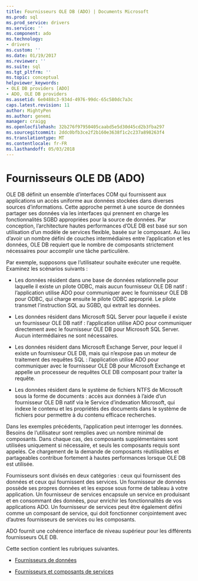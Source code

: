 ```yaml
---
title: Fournisseurs OLE DB (ADO) | Documents Microsoft
ms.prod: sql
ms.prod_service: drivers
ms.service: ''
ms.component: ado
ms.technology:
- drivers
ms.custom: ''
ms.date: 01/19/2017
ms.reviewer: ''
ms.suite: sql
ms.tgt_pltfrm: ''
ms.topic: conceptual
helpviewer_keywords:
- OLE DB providers [ADO]
- ADO, OLE DB providers
ms.assetid: 6e0488c3-934d-4976-99dc-65c580dc7a3c
caps.latest.revision: 11
author: MightyPen
ms.author: genemi
manager: craigg
ms.openlocfilehash: 32b276f97950405caabd5e5d30d45cd2b3fba297
ms.sourcegitcommit: 2ddc0bfb3ce2f2b160e3638f1c2c237a898263f4
ms.translationtype: MT
ms.contentlocale: fr-FR
ms.lasthandoff: 05/03/2018
---
```

# <a name="ole-db-providers-ado"></a>Fournisseurs OLE DB (ADO)
OLE DB définit un ensemble d’interfaces COM qui fournissent aux applications un accès uniforme aux données stockées dans diverses sources d’informations. Cette approche permet à une source de données partager ses données via les interfaces qui prennent en charge les fonctionnalités SGBD appropriées pour la source de données. Par conception, l’architecture hautes performances d’OLE DB est basé sur son utilisation d’un modèle de services flexible, basée sur le composant. Au lieu d’avoir un nombre défini de couches intermédiaires entre l’application et les données, OLE DB requiert que le nombre de composants strictement nécessaires pour accomplir une tâche particulière.  
  
 Par exemple, supposons que l’utilisateur souhaite exécuter une requête. Examinez les scénarios suivants :  
  
-   Les données résident dans une base de données relationnelle pour laquelle il existe un pilote ODBC, mais aucun fournisseur OLE DB natif : l’application utilise ADO pour communiquer avec le fournisseur OLE DB pour ODBC, qui charge ensuite le pilote ODBC approprié. Le pilote transmet l’instruction SQL au SGBD, qui extrait les données.  
  
-   Les données résident dans Microsoft SQL Server pour laquelle il existe un fournisseur OLE DB natif : l’application utilise ADO pour communiquer directement avec le fournisseur OLE DB pour Microsoft SQL Server. Aucun intermédiaires ne sont nécessaires.  
  
-   Les données résident dans Microsoft Exchange Server, pour lequel il existe un fournisseur OLE DB, mais qui n’expose pas un moteur de traitement des requêtes SQL : l’application utilise ADO pour communiquer avec le fournisseur OLE DB pour Microsoft Exchange et appelle un processeur de requêtes OLE DB composant pour traiter la requête.  
  
-   Les données résident dans le système de fichiers NTFS de Microsoft sous la forme de documents : accès aux données à l’aide d’un fournisseur OLE DB natif via le Service d’indexation Microsoft, qui indexe le contenu et les propriétés des documents dans le système de fichiers pour permettre à du contenu efficace recherches.  
  
 Dans les exemples précédents, l’application peut interroger les données. Besoins de l’utilisateur sont remplies avec un nombre minimal de composants. Dans chaque cas, des composants supplémentaires sont utilisées uniquement si nécessaire, et seuls les composants requis sont appelés. Ce chargement de la demande de composants réutilisables et partageables contribue fortement à hautes performances lorsque OLE DB est utilisée.  
  
 Fournisseurs sont divisés en deux catégories : ceux qui fournissent des données et ceux qui fournissent des services. Un fournisseur de données possède ses propres données et les expose sous forme de tableau à votre application. Un fournisseur de services encapsule un service en produisant et en consommant des données, pour enrichir les fonctionnalités de vos applications ADO. Un fournisseur de services peut être également défini comme un composant de service, qui doit fonctionner conjointement avec d’autres fournisseurs de services ou les composants.  
  
 ADO fournit une cohérence interface de niveau supérieur pour les différents fournisseurs OLE DB.  
  
 Cette section contient les rubriques suivantes.  
  
-   [Fournisseurs de données](../../../ado/guide/data/data-providers.md)  
  
-   [Fournisseurs et composants de services](../../../ado/guide/data/service-providers-and-components.md)
